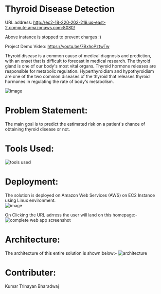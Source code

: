 # Thyroid Disease Detection

URL address: http://ec2-18-220-202-219.us-east-2.compute.amazonaws.com:8080/

Above instance is stopped to prevent charges :)

Project Demo Video: https://youtu.be/7BxhoPztwTw

Thyroid disease is a common cause of medical diagnosis and prediction, with an onset that is difficult to forecast in medical research. The thyroid gland is one of our body's most vital organs. Thyroid hormone releases are responsible for metabolic regulation. Hyperthyroidism and hypothyroidism are one of the two common diseases of the thyroid that releases thyroid hormones in regulating the rate of body's metabolism.

 ![image](https://user-images.githubusercontent.com/63582471/140759054-aa6a2845-171c-4128-9310-d1f62af760a5.png)

# Problem Statement:
The main goal is to predict the estimated risk on a patient's chance of obtaining thyroid disease or not.

# Tools Used:
![tools used](https://user-images.githubusercontent.com/63582471/141608807-3de73501-4b21-4493-a911-463877a04ea2.jpg)


# Deployment:
The solution is deployed on Amazon Web Services (AWS) on EC2 Instance using Linux environment.  
![image](https://user-images.githubusercontent.com/63582471/141607984-309840bc-a442-46af-bb28-83172701a0b6.png)


On Clicking the URL adrress the user will land on this homepage:-
![complete web app screenshot](https://user-images.githubusercontent.com/63582471/141608049-ce51899b-0b34-4cef-8594-335996dcbe18.png)

# Architecture:
The architecture of this entire solution is shown below:-
![architecture](https://user-images.githubusercontent.com/63582471/141608211-59a70b0e-3137-4b14-ac79-d57fb95e5e05.png)

# Contributer:
Kumar Trinayan Bharadwaj
